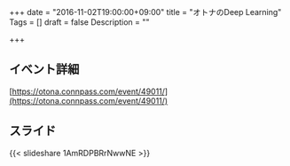 +++
date = "2016-11-02T19:00:00+09:00"
title = "オトナのDeep Learning"
Tags = []
draft = false
Description = ""

+++


## イベント詳細
[https://otona.connpass.com/event/49011/](https://otona.connpass.com/event/49011/)

## スライド
{{< slideshare 1AmRDPBRrNwwNE >}}
